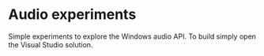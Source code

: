 # Audio experiments

Simple experiments to explore the Windows audio API. To build simply open the Visual Studio solution.